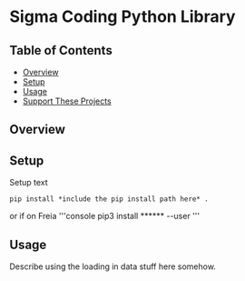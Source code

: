 # Sigma Coding Python Library

## Table of Contents

- [Overview](#overview)
- [Setup](#setup)
- [Usage](#usage)
- [Support These Projects](#support-these-projects)

## Overview

## Setup

Setup text 
```console
pip install *include the pip install path here* .
```
or if on Freia
'''console
pip3 install ****** --user
'''

## Usage

Describe using the loading in data stuff here somehow.
